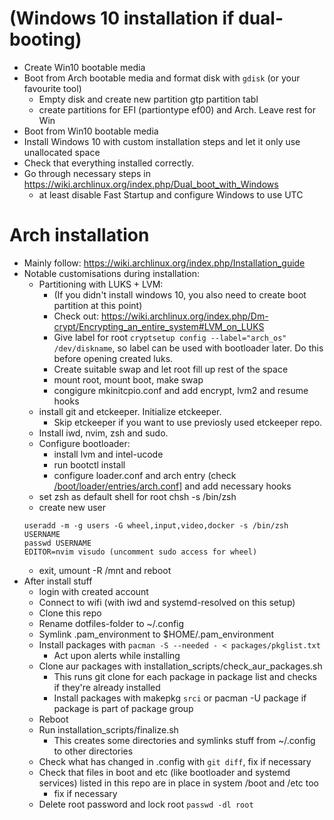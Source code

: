 # (Windows 10 installation if dual-booting) 
- Create Win10 bootable media
- Boot from Arch bootable media and format disk with `gdisk` (or your favourite tool)
    - Empty disk and create new partition gtp partition tabl
    - create partitions for EFI (partiontype ef00) and Arch. Leave rest for Win
- Boot from Win10 bootable media
- Install Windows 10 with custom installation steps and let it only use unallocated space
- Check that everything installed correctly.
- Go through necessary steps in <https://wiki.archlinux.org/index.php/Dual_boot_with_Windows>
    - at least disable Fast Startup and configure Windows to use UTC

# Arch installation
- Mainly follow: https://wiki.archlinux.org/index.php/Installation_guide
- Notable customisations during installation:
    - Partitioning with LUKS + LVM:
        - (If you didn't install windows 10, you also need to create boot partition at this point)
        - Check out: <https://wiki.archlinux.org/index.php/Dm-crypt/Encrypting_an_entire_system#LVM_on_LUKS>
        - Give label for root `cryptsetup config --label="arch_os" /dev/diskname`, so label can be used with bootloader later. Do this before opening created luks.
        - Create suitable swap and let root fill up rest of the space
        - mount root, mount boot, make swap
        - congigure mkinitcpio.conf and add encrypt, lvm2 and resume hooks
    - install git and etckeeper. Initialize etckeeper. 
        - Skip etckeeper if you want to use previosly used etckeeper repo.
    - Install iwd, nvim, zsh and sudo.
    - Configure bootloader:
        - install lvm and intel-ucode
        - run bootctl install
        - configure loader.conf and arch entry (check [/boot/loader/entries/arch.conf](https://github.com/otahontas/dotfiles/blob/master/boot/loader/entries/arch.conf)] and add necessary hooks
    - set zsh as default shell for root chsh -s /bin/zsh
    - create new user 
    ```
    useradd -m -g users -G wheel,input,video,docker -s /bin/zsh USERNAME
    passwd USERNAME
    EDITOR=nvim visudo (uncomment sudo access for wheel)

    ```
    - exit, umount -R /mnt and reboot
- After install stuff
    - login with created account
    - Connect to wifi (with iwd and systemd-resolved on this setup)
    - Clone this repo 
    - Rename dotfiles-folder to ~/.config
    - Symlink .pam_environment to $HOME/.pam_environment
    - Install packages with `pacman -S --needed - < packages/pkglist.txt`
        - Act upon alerts while installing
    - Clone aur packages with installation_scripts/check_aur_packages.sh
        - This runs git clone for each package in package list and checks if they're already installed
        - Install packages with makepkg `srci` or pacman -U package if package is part of package group
    - Reboot
    - Run installation_scripts/finalize.sh
        - This creates some directories and symlinks stuff from ~/.config to other directories
    - Check what has changed in .config with `git diff`, fix if necessary
    - Check that files in boot and etc (like bootloader and systemd services) listed in this repo are in place in system /boot and /etc too
        - fix if necessary
    - Delete root password and lock root `passwd -dl root`
